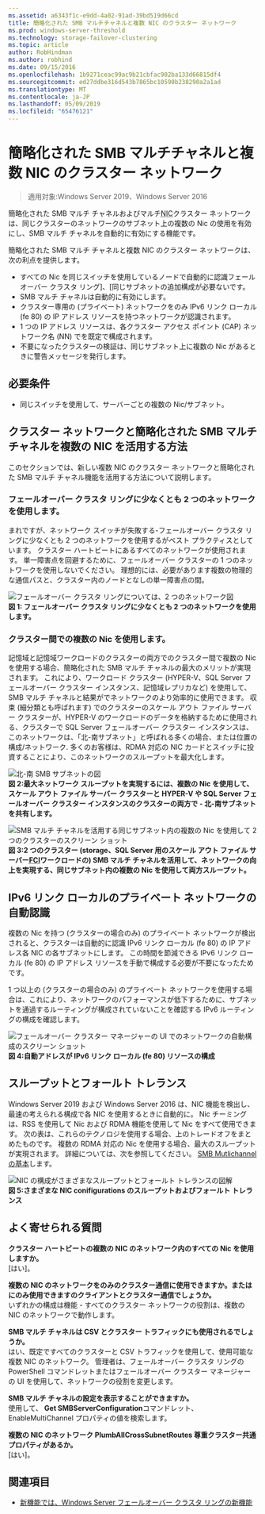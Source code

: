 ```yaml
---
ms.assetid: a6343f1c-e9dd-4a02-91ad-39bd519d66cd
title: 簡略化された SMB マルチチャネルと複数 NIC のクラスター ネットワーク
ms.prod: windows-server-threshold
ms.technology: storage-failover-clustering
ms.topic: article
author: RobHindman
ms.author: robhind
ms.date: 09/15/2016
ms.openlocfilehash: 1b9271ceac99ac9b21cbfac902ba133d66815df4
ms.sourcegitcommit: ed27ddbe316d543b7865bc10590b238290a2a1ad
ms.translationtype: MT
ms.contentlocale: ja-JP
ms.lasthandoff: 05/09/2019
ms.locfileid: "65476121"
---
```

# <a name="simplified-smb-multichannel-and-multi-nic-cluster-networks"></a>簡略化された SMB マルチチャネルと複数 NIC のクラスター ネットワーク

> 適用対象:Windows Server 2019、Windows Server 2016

簡略化された SMB マルチ チャネルおよびマルチ<abbr title="ネットワーク インターフェイス カード">NIC</abbr>クラスター ネットワークは、同じクラスターのネットワークのサブネット上の複数の Nic の使用を有効にし、SMB マルチ チャネルを自動的に有効にする機能です。

簡略化された SMB マルチ チャネルと複数 NIC のクラスター ネットワークは、次の利点を提供します。  
- すべての Nic を同じスイッチを使用しているノードで自動的に認識フェールオーバー クラスタ リング]、[同じサブネットの追加構成が必要ないです。  
- SMB マルチ チャネルは自動的に有効にします。  
- クラスター専用の (プライベート) ネットワークをのみ IPv6 リンク ローカル (fe 80) の IP アドレス リソースを持つネットワークが認識されます。  
- 1 つの IP アドレス リソースは、各クラスター アクセス ポイント (CAP) ネットワーク名 (NN) でを既定で構成されます。  
- 不要になったクラスターの検証は、同じサブネット上に複数の Nic があるときに警告メッセージを発行します。  

## <a name="requirements"></a>必要条件  
-   同じスイッチを使用して、サーバーごとの複数の Nic/サブネット。  

## <a name="how-to-take-advantage-of-multi-nic-clusters-networks-and-simplified-smb-multichannel"></a>クラスター ネットワークと簡略化された SMB マルチ チャネルを複数の NIC を活用する方法  
このセクションでは、新しい複数 NIC のクラスター ネットワークと簡略化された SMB マルチ チャネル機能を活用する方法について説明します。  

### <a name="use-at-least-two-networks-for-failover-clustering"></a>フェールオーバー クラスタ リングに少なくとも 2 つのネットワークを使用します。   
まれですが、ネットワーク スイッチが失敗する-フェールオーバー クラスタ リングに少なくとも 2 つのネットワークを使用するがベスト プラクティスとしています。 クラスター ハートビートにあるすべてのネットワークが使用されます。 単一障害点を回避するために、フェールオーバー クラスターの 1 つのネットワークを使用しないでください。 理想的には、必要があります複数の物理的な通信パスと、クラスター内のノードとなしの単一障害点の間。  

![フェールオーバー クラスタ リングについては、2 つのネットワーク図](media/Simplified-SMB-Multichannel-and-Multi-NIC-Cluster-Networks/Clustering_MulitNIC_Fig1.png)  
**図 1: フェールオーバー クラスタ リングに少なくとも 2 つのネットワークを使用します。**  

### <a name="use-multiple-nics-across-clusters"></a>クラスター間での複数の Nic を使用します。  

記憶域と記憶域ワークロードのクラスターの両方でのクラスター間で複数の Nic を使用する場合、簡略化された SMB マルチ チャネルの最大のメリットが実現されます。 これにより、ワークロード クラスター (HYPER-V、SQL Server フェールオーバー クラスター インスタンス、記憶域レプリカなど) を使用して、SMB マルチ チャネルと結果がでネットワークのより効率的に使用できます。 収束 (細分類とも呼ばれます) でのクラスターのスケール アウト ファイル サーバー クラスターが、HYPER-V のワークロードのデータを格納するために使用される、クラスターで SQL Server フェールオーバー クラスター インスタンスは、このネットワークは、「北-南サブネット」と呼ばれる多くの場合、または位置の構成/ネットワーク. 多くのお客様は、RDMA 対応の NIC カードとスイッチに投資することにより、このネットワークのスループットを最大化します。  

![北-南 SMB サブネットの図](media/Simplified-SMB-Multichannel-and-Multi-NIC-Cluster-Networks/Clustering_MulitNIC_Fig2.png)  
**図 2:最大ネットワーク スループットを実現するには、複数の Nic を使用して、スケール アウト ファイル サーバー クラスターと HYPER-V や SQL Server フェールオーバー クラスター インスタンスのクラスターの両方で - 北-南サブネットを共有します。**  

![SMB マルチ チャネルを活用する同じサブネット内の複数の Nic を使用して 2 つのクラスターのスクリーン ショット](media/Simplified-SMB-Multichannel-and-Multi-NIC-Cluster-Networks/Clustering_MulitNIC_Fig3.png)  
**図 3:2 つのクラスター (storage、SQL Server 用のスケール アウト ファイル サーバー<abbr title="フェールオーバー クラスタ リング インスタンス">FCI</abbr>ワークロードの) SMB マルチ チャネルを活用して、ネットワークの向上を実現する、同じサブネット内の複数の Nic を使用して両方スループット。** 

## <a name="automatic-recognition-of-ipv6-link-local-private-networks"></a>IPv6 リンク ローカルのプライベート ネットワークの自動認識  
複数の Nic を持つ (クラスターの場合のみ) のプライベート ネットワークが検出されると、クラスターは自動的に認識 IPv6 リンク ローカル (fe 80) の IP アドレス各 NIC の各サブネットにします。 この時間を節減できる IPv6 リンク ローカル (fe 80) の IP アドレス リソースを手動で構成する必要が不要になったためです。  

1 つ以上の (クラスターの場合のみ) のプライベート ネットワークを使用する場合は、これにより、ネットワークのパフォーマンスが低下するために、サブネットを通過するルーティングが構成されていないことを確認する IPv6 ルーティングの構成を確認します。  

![フェールオーバー クラスター マネージャーの UI でのネットワークの自動構成のスクリーン ショット](media/Simplified-SMB-Multichannel-and-Multi-NIC-Cluster-Networks/Clustering_MulitNIC_Fig4.png)  
**図 4:自動アドレスが IPv6 リンク ローカル (fe 80) リソースの構成**  

## <a name="throughput-and-fault-tolerance"></a>スループットとフォールト トレランス  
Windows Server 2019 および Windows Server 2016 は、NIC 機能を検出し、最速の考えられる構成で各 NIC を使用するときに自動的に。 Nic チーミングは、RSS を使用して Nic および RDMA 機能を使用して Nic をすべて使用できます。 次の表は、これらのテクノロジを使用する場合、上のトレードオフをまとめたものです。 複数の RDMA 対応の Nic を使用する場合、最大のスループットが実現されます。 詳細については、次を参照してください。 [SMB Mutlichannel の基本](https://blogs.technet.microsoft.com/josebda/2012/06/28/the-basics-of-smb-multichannel-a-feature-of-windows-server-2012-and-smb-3-0/)します。

![NIC の構成がさまざまなスループットとフォールト トレランスの図解](media/Simplified-SMB-Multichannel-and-Multi-NIC-Cluster-Networks/Clustering_MulitNIC_Fig5.png)  
**図 5:さまざまな NIC conifigurations のスループットおよびフォールト トレランス**   

## <a name="frequently-asked-questions"></a>よく寄せられる質問  
**クラスター ハートビートの複数の NIC のネットワーク内のすべての Nic を使用しますか。**  
    [はい]。  

**複数の NIC のネットワークをのみのクラスター通信に使用できますか。またはにのみ使用できますのクライアントとクラスター通信でしょうか。**  
    いずれかの構成は機能 - すべてのクラスター ネットワークの役割は、複数の NIC のネットワークで動作します。  

**SMB マルチ チャネルは CSV とクラスター トラフィックにも使用されるでしょうか。**  
    はい、既定ですべてのクラスターと CSV トラフィックを使用して、使用可能な複数 NIC のネットワーク。 管理者は、フェールオーバー クラスタ リングの PowerShell コマンドレットまたはフェールオーバー クラスター マネージャーの UI を使用して、ネットワークの役割を変更します。  

**SMB マルチ チャネルの設定を表示することができますか。**  
    使用して、 **Get SMBServerConfiguration**コマンドレット、EnableMultiChannel プロパティの値を検索します。  

**複数の NIC のネットワーク PlumbAllCrossSubnetRoutes 尊重クラスター共通プロパティがあるか。**  
     [はい]。  

## <a name="see-also"></a>関連項目  
- [新機能では、Windows Server フェールオーバー クラスタ リングの新機能](whats-new-in-failover-clustering.md)  
